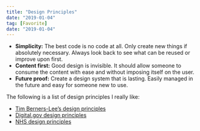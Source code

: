 ```yaml
---
title: "Design Principles"
date: "2019-01-04"
tag: [Favorite]
date: "2019-01-04"
---
```


- **Simplicity:** The best code is no code at all. Only create new things if absolutely necessary. Always look back to see what can be reused or improve upon first.
- **Content first:** Good design is invisible. It should allow someone to consume the content with ease and without imposing itself on the user.
- **Future proof:** Create a design system that is lasting. Easily managed in the future and easy for someone new to use.

The following is a list of design principles I really like:

- [Tim Berners-Lee’s design principles](https://www.w3.org/DesignIssues/Principles.html)
- [Digital.gov design principles](https://designsystem.digital.gov/design-principles/)
- [NHS design principles](/nhs-design-principles/)